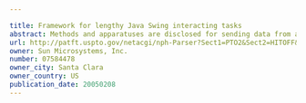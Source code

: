 ```yaml
---

title: Framework for lengthy Java Swing interacting tasks
abstract: Methods and apparatuses are disclosed for sending data from a process to an event dispatch thread for output, where the event dispatch thread handling events may be related to a user interface. The method may include the steps of providing the process. The process and the event dispatch thread executing independent of one another and the process generating a first method call during execution of the process and a final result upon completion of execution, where the first method call includes a partial result generated by the executing process. The method may further include sending the first method call, storing the first method, including coalescing the first method call with an existing method call, retrieving the partial result from the first method call, and outputting the retrieved first method call on the event dispatch thread such that the partial result is displayed to a user.
url: http://patft.uspto.gov/netacgi/nph-Parser?Sect1=PTO2&Sect2=HITOFF&p=1&u=%2Fnetahtml%2FPTO%2Fsearch-adv.htm&r=1&f=G&l=50&d=PALL&S1=07584478&OS=07584478&RS=07584478
owner: Sun Microsystems, Inc.
number: 07584478
owner_city: Santa Clara
owner_country: US
publication_date: 20050208
---
```

